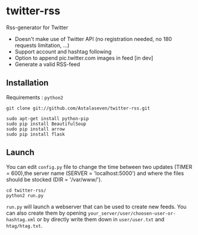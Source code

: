 twitter-rss
===========

Rss-generator for Twitter

* Doesn't make use of Twitter API (no registration needed, no 180 requests limitation, ...)
* Support account and hashtag following
* Option to append pic.twitter.com images in feed [in dev]
* Generate a valid RSS-feed

## Installation

Requirements : `python2`

    git clone git://github.com/Astalaseven/twitter-rss.git

    sudo apt-get install python-pip
    sudo pip install BeautifulSoup
    sudo pip install arrow
    sudo pip install flask
    
## Launch

You can edit `config.py` file to change the time between two updates (TIMER = 600),the server name 
(SERVER = 'localhost:5000') and where the files should be stocked (DIR = '/var/www/').

    cd twitter-rss/
    python2 run.py
  
`run.py` will launch a webserver that can be used to create new feeds. You can also create them by opening 
`your_server/user/choosen-user-or-hashtag.xml` or by directly write them down in `user/user.txt` and `htag/htag.txt`.
